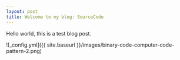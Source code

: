 ```yaml
---
layout: post
title: Welcome to my blog: SourceCode
---
```

Hello world, this is a test blog post.

![_config.yml]({{ site.baseurl }}/images/binary-code-computer-code-pattern-2.png)

